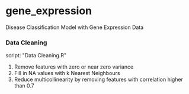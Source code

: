 # gene_expression
Disease Classification Model with Gene Expression Data

### Data Cleaning
script: "Data Cleaning.R"
1. Remove features with zero or near zero variance	
2. Fill in NA values with k Nearest Neighbours	
3. Reduce multicollinearity by removing features with correlation higher than 0.7	


